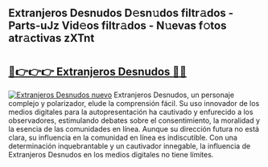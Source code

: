 ## Extranjeros Desnudos D𝚎sn𝚞dos filtr𝚊dos - Parts-uJz Vid𝚎os filtr𝚊dos - N𝚞evas f𝚘tos atr𝚊ctivas zXTnt

# <h2><a href="http://mb2vjs.tromn.icu/?c=Extranjeros+Desnudos">🔗👉👉👉 Extranjeros Desnudos 🔗🔗</a></h2>

[![Extranjeros Desnudos nuevo](https://i.imgur.com/pEAQMta.gif)](http://mb2vjs.tromn.icu/?c=Extranjeros+Desnudos)
Extranjeros Desnudos, un personaje complejo y polarizador, elude la comprensión fácil. Su uso innovador de los medios digitales para la autopresentación ha cautivado y enfurecido a los observadores, estimulando debates sobre el consentimiento, la moralidad y la esencia de las comunidades en línea. Aunque su dirección futura no está clara, su influencia en la comunidad en línea es indiscutible. Con una determinación inquebrantable y un cautivador innegable, la influencia de Extranjeros Desnudos en los medios digitales no tiene límites.
